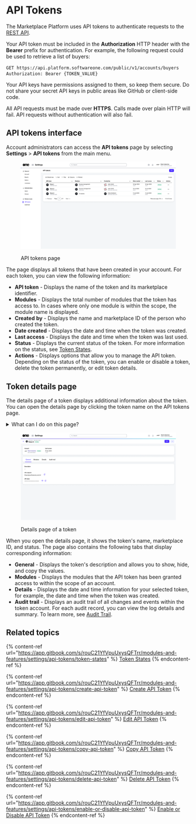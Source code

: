 # API Tokens

The Marketplace Platform uses API tokens to authenticate requests to the [REST API](../../../developer-resources/rest-api/).

Your API token must be included in the **Authorization** HTTP header with the **Bearer** prefix for authentication. For example, the following request could be used to retrieve a list of buyers:

```http
GET https://api.platform.softwareone.com/public/v1/accounts/buyers
Authorization: Bearer {TOKEN_VALUE}
```

Your API keys have permissions assigned to them, so keep them secure. Do not share your secret API keys in public areas like GitHub or client-side code.&#x20;

All API requests must be made over **HTTPS**. Calls made over plain HTTP will fail. API requests without authentication will also fail.

## API tokens interface <a href="#agreements-interface" id="agreements-interface"></a>

Account administrators can access the **API tokens** page by selecting **Settings** > **API tokens** from the main menu.

<figure><img src="../../../.gitbook/assets/API token.png" alt=""><figcaption><p>API tokens page</p></figcaption></figure>

The page displays all tokens that have been created in your account. For each token, you can view the following information:

* **API token** - Displays the name of the token and its marketplace identifier.
* **Modules** - Displays the total number of modules that the token has access to. In cases where only one module is within the scope, the module name is displayed.
* **Created** **by** - Displays the name and marketplace ID of the person who created the token.&#x20;
* **Date created** - Displays the date and time when the token was created.
* **Last access** - Displays the date and time when the token was last used.
* **Status** - Displays the current status of the token. For more information on the status, see [Token States](token-states.md).
* **Actions** - Displays options that allow you to manage the API token. Depending on the status of the token, you can enable or disable a token, delete the token permanently, or edit token details.

## Token details page

The details page of a token displays additional information about the token. You can open the details page by clicking the token name on the API tokens page.

<details>

<summary>What can I do on this page?</summary>

From the details page, you can complete the following tasks:&#x20;

* [Edit a token](edit-api-token.md)
* [Delete a token](delete-api-token.md)
* [Enable or disable a token](enable-or-disable-api-token.md)

</details>

<figure><img src="../../../.gitbook/assets/TokenDetails.png" alt=""><figcaption><p>Details page of a token</p></figcaption></figure>

When you open the details page, it shows the token's name, marketplace ID, and status. The page also contains the following tabs that display corresponding information:

* **General** - Displays the token's description and allows you to show, hide, and copy the values.&#x20;
* **Modules** - Displays the modules that the API token has been granted access to within the scope of an account.
* **Details** - Displays the date and time information for your selected token, for example, the date and time when the token was created.
* **Audit trail** - Displays an audit trail of all changes and events within the token account. For each audit record, you can view the log details and summary. To learn more, see [Audit Trail](https://docs.platform.softwareone.com/modules-and-features/settings/audit-trail).

## Related topics

{% content-ref url="https://app.gitbook.com/s/rouC21YfVpuUxysQFTrr/modules-and-features/settings/api-tokens/token-states" %}
[Token States](https://app.gitbook.com/s/rouC21YfVpuUxysQFTrr/modules-and-features/settings/api-tokens/token-states)
{% endcontent-ref %}

{% content-ref url="https://app.gitbook.com/s/rouC21YfVpuUxysQFTrr/modules-and-features/settings/api-tokens/create-api-token" %}
[Create API Token](https://app.gitbook.com/s/rouC21YfVpuUxysQFTrr/modules-and-features/settings/api-tokens/create-api-token)
{% endcontent-ref %}

{% content-ref url="https://app.gitbook.com/s/rouC21YfVpuUxysQFTrr/modules-and-features/settings/api-tokens/edit-api-token" %}
[Edit API Token](https://app.gitbook.com/s/rouC21YfVpuUxysQFTrr/modules-and-features/settings/api-tokens/edit-api-token)
{% endcontent-ref %}

{% content-ref url="https://app.gitbook.com/s/rouC21YfVpuUxysQFTrr/modules-and-features/settings/api-tokens/copy-api-token" %}
[Copy API Token](https://app.gitbook.com/s/rouC21YfVpuUxysQFTrr/modules-and-features/settings/api-tokens/copy-api-token)
{% endcontent-ref %}

{% content-ref url="https://app.gitbook.com/s/rouC21YfVpuUxysQFTrr/modules-and-features/settings/api-tokens/delete-api-token" %}
[Delete API Token](https://app.gitbook.com/s/rouC21YfVpuUxysQFTrr/modules-and-features/settings/api-tokens/delete-api-token)
{% endcontent-ref %}

{% content-ref url="https://app.gitbook.com/s/rouC21YfVpuUxysQFTrr/modules-and-features/settings/api-tokens/enable-or-disable-api-token" %}
[Enable or Disable API Token](https://app.gitbook.com/s/rouC21YfVpuUxysQFTrr/modules-and-features/settings/api-tokens/enable-or-disable-api-token)
{% endcontent-ref %}
